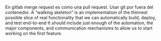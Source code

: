 En gitlab merge request es como una pull request. 
Usar git por fuera del contenedor.
A “walking skeleton” is an implementation of the thinnest possible slice of
real functionality that we can automatically build, deploy, and test end-to-end
It should include just enough of the automation, the major components, and communication mechanisms to allow us to start working on the first feature.